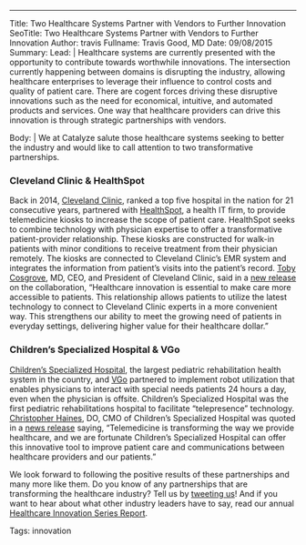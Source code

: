 ---
Title: Two Healthcare Systems Partner with Vendors to Further Innovation
SeoTitle: Two Healthcare Systems Partner with Vendors to Further Innovation
Author: travis
Fullname: Travis Good, MD
Date: 09/08/2015
Summary: 
Lead: |
Healthcare systems are currently presented with the opportunity to contribute towards worthwhile innovations. The intersection currently happening between domains is disrupting the industry, allowing healthcare enterprises to leverage their influence to control costs and quality of patient care. There are cogent forces driving these disruptive innovations such as the need for economical, intuitive, and automated products and services. One way that healthcare providers can drive this innovation is through strategic partnerships with vendors. 

Body: |
We at Catalyze salute those healthcare systems seeking to better the industry and would like to call attention to two transformative partnerships.

### Cleveland Clinic & HealthSpot
Back in 2014, [Cleveland Clinic](http://my.clevelandclinic.org/), ranked a top five hospital in the nation for 21 consecutive years, partnered with [HealthSpot](https://www.healthspot.net/), a health IT firm, to provide telemedicine kiosks to increase the scope of patient care. HealthSpot seeks to combine technology with physician expertise to offer a transformative patient-provider relationship. These kiosks are constructed for walk-in patients with minor conditions to receive treatment from their physician remotely. The kiosks are connected to Cleveland Clinic’s EMR system and integrates the information from patient’s visits into the patient’s record. [Toby Cosgrove](https://www.linkedin.com/today/author/205372152-Toby-Cosgrove?trk=mp-details-footer-follow), MD, CEO, and President of Cleveland Clinic, said in a [new release](http://my.clevelandclinic.org/about-cleveland-clinic/newsroom/releases-videos-newsletters/2014-5-12-cleveland-clinic-healthspot-to-expand-telehealth-capabilities-through-walk-in-kiosks) on the collaboration, “Healthcare innovation is essential to make care more accessible to patients. This relationship allows patients to utilize the latest technology to connect to Cleveland Clinic experts in a more convenient way. This strengthens our ability to meet the growing need of patients in everyday settings, delivering higher value for their healthcare dollar.”

### Children’s Specialized Hospital & VGo
[Children’s Specialized Hospital](http://www.childrens-specialized.org/), the largest pediatric rehabilitation health system in the country, and [VGo](http://www.vgocom.com/) partnered to implement robot utilization that enables physicians to interact with special needs patients 24 hours a day, even when the physician is offsite. Children’s Specialized Hospital was the first pediatric rehabilitations hospital to facilitate “telepresence” technology. [Christopher Haines](https://www.linkedin.com/profile/view?id=ADEAAAMIaWwB4eTN9PbKbCndV9vLg300eGQoTPQ&authType=NAME_SEARCH&authToken=42Is&locale=en_US&srchid=496548951441688278769&srchindex=6&srchtotal=222&trk=vsrp_people_res_name&trkInfo=VSRPsearchId%3A496548951441688278769%2CVSRPtargetId%3A50882924%2CVSRPcmpt%3Aprimary%2CVSRPnm%3Atrue%2CauthType%3ANAME_SEARCH), DO, CMO of Children’s Specialized Hospital was quoted in a [news release](http://www.childrens-specialized.org/Newsroom/News/Childrens-Specialized-Hospital-Uses-VGo-Robot-T.aspx) saying, “Telemedicine is transforming the way we provide healthcare, and we are fortunate Children’s Specialized Hospital can offer this innovative tool to improve patient care and communications between healthcare providers and our patients.” 

We look forward to following the positive results of these partnerships and many more like them. Do you know of any partnerships that are transforming the healthcare industry? Tell us by [tweeting us](https://twitter.com/catalyzeio)! And if you want to hear about what other industry leaders have to say, read our annual [Healthcare Innovation Series Report](https://catalyze.io/innovation/2015).

Tags: innovation